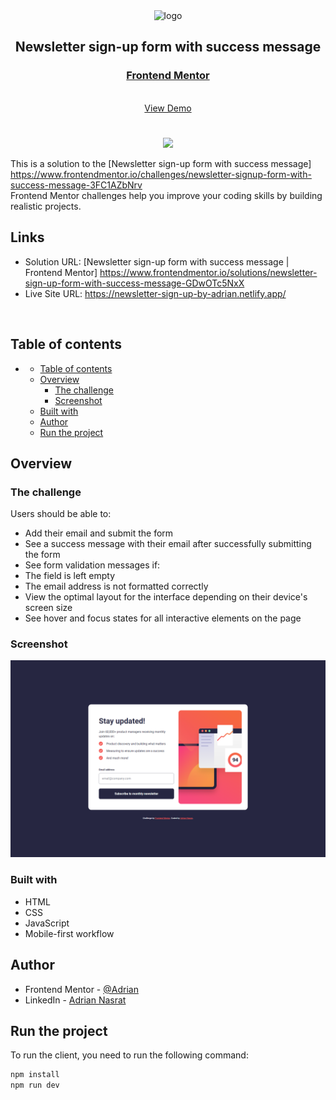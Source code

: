 <div align="center">

  <img src="https://www.frontendmentor.io/static/images/logo-mobile.svg" alt="logo" width="60" height="auto">

  <h2>Newsletter sign-up form with success message</h2>

  <h3>
    <a href="https://www.frontendmentor.io/solutions/newsletter-sign-up-form-with-success-message-GDwOTc5NxX">
      <strong>Frontend Mentor</strong>
    </a>
  </h3>

  <br>

  <div align="center">
    <a href="https://newsletter-sign-up-by-adrian.netlify.app/">View Demo</a>
  </div>

</div>

#

<div align="center">

![](./design/desktop-preview.jpg)

</div>

This is a solution to the [Newsletter sign-up form with success message] https://www.frontendmentor.io/challenges/newsletter-signup-form-with-success-message-3FC1AZbNrv <br>
Frontend Mentor challenges help you improve your coding skills by building realistic projects.

<h2>Links</h2>

- Solution URL: [Newsletter sign-up form with success message | Frontend Mentor] https://www.frontendmentor.io/solutions/newsletter-sign-up-form-with-success-message-GDwOTc5NxX
- Live Site URL: https://newsletter-sign-up-by-adrian.netlify.app/

<br>

## Table of contents

- [](#)
  - [Table of contents](#table-of-contents)
  - [Overview](#overview)
    - [The challenge](#the-challenge)
    - [Screenshot](#screenshot)
  - [Built with](#built-with)
  - [Author](#author)
  - [Run the project](#run-the-project)

## Overview

### The challenge

Users should be able to:
- Add their email and submit the form
- See a success message with their email after successfully submitting the form
- See form validation messages if:
- The field is left empty
- The email address is not formatted correctly
- View the optimal layout for the interface depending on their device's screen size
- See hover and focus states for all interactive elements on the page

### Screenshot

![](assets/images/desktop-preview.PNG)

### Built with

- HTML
- CSS
- JavaScript
- Mobile-first workflow

## Author

- Frontend Mentor - [@Adrian](https://www.frontendmentor.io/profile/aliadrian)
- LinkedIn - [Adrian Nasrat](https://www.linkedin.com/in/adrian-nasrat/)

## Run the project

To run the client, you need to run the following command:

```bash
npm install
npm run dev
```

